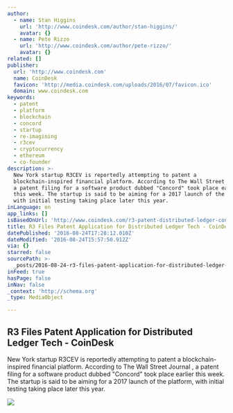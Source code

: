 ```yaml
---
author:
  - name: Stan Higgins
    url: 'http://www.coindesk.com/author/stan-higgins/'
    avatar: {}
  - name: Pete Rizzo
    url: 'http://www.coindesk.com/author/pete-rizzo/'
    avatar: {}
related: []
publisher:
  url: 'http://www.coindesk.com'
  name: CoinDesk
  favicon: 'http://media.coindesk.com/uploads/2016/07/favicon.ico'
  domain: www.coindesk.com
keywords:
  - patent
  - platform
  - blockchain
  - concord
  - startup
  - re-imagining
  - r3cev
  - cryptocurrency
  - ethereum
  - co-founder
description: >-
  New York startup R3CEV is reportedly attempting to patent a
  blockchain-inspired financial platform. According to The Wall Street Journal ,
  a patent filing for a software product dubbed "Concord" took place earlier
  this week. The startup is said to be aiming for a 2017 launch of the platform,
  with initial testing taking place later this year.
inLanguage: en
app_links: []
isBasedOnUrl: 'http://www.coindesk.com/r3-patent-distributed-ledger-concord/'
title: R3 Files Patent Application for Distributed Ledger Tech - CoinDesk
datePublished: '2016-08-24T17:28:12.010Z'
dateModified: '2016-08-24T15:57:50.912Z'
via: {}
starred: false
sourcePath: >-
  _posts/2016-08-24-r3-files-patent-application-for-distributed-ledger-tech-co.md
inFeed: true
hasPage: false
inNav: false
_context: 'http://schema.org'
_type: MediaObject

---
```

<article style=""><h1>R3 Files Patent Application for Distributed Ledger Tech - CoinDesk</h1><p>New York startup R3CEV is reportedly attempting to patent a blockchain-inspired financial platform. According to The Wall Street Journal , a patent filing for a software product dubbed "Concord" took place earlier this week. The startup is said to be aiming for a 2017 launch of the platform, with initial testing taking place later this year.</p><img src="https://media.coindesk.com/uploads/2016/08/patent-trademark-e1472052003285.jpg" /></article>